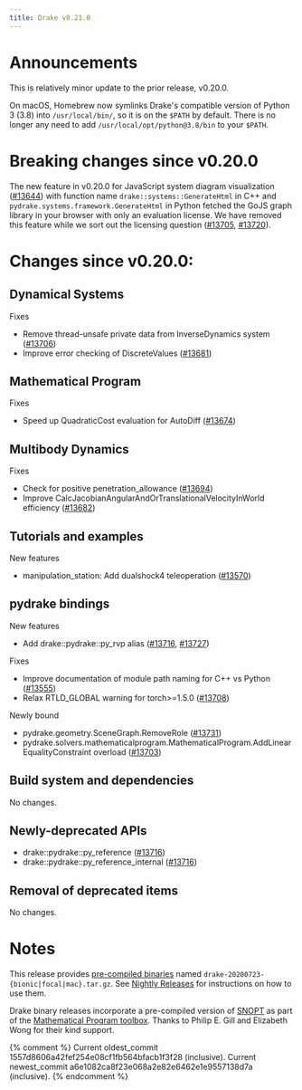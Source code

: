 ```yaml
---
title: Drake v0.21.0
---
```


# Announcements

This is relatively minor update to the prior release, v0.20.0.

On macOS, Homebrew now symlinks Drake's compatible version of Python 3 (3.8)
into ``/usr/local/bin/``, so it is on the ``$PATH`` by default.  There is no
longer any need to add ``/usr/local/opt/python@3.8/bin`` to your ``$PATH``.

# Breaking changes since v0.20.0

The new feature in v0.20.0 for JavaScript system diagram visualization
([#13644][_#13644]) with function name ``drake::systems::GenerateHtml`` in C++ and
``pydrake.systems.framework.GenerateHtml`` in Python fetched the GoJS graph
library in your browser with only an evaluation license.  We have removed this
feature while we sort out the licensing question ([#13705][_#13705], [#13720][_#13720]).

# Changes since v0.20.0:

## Dynamical Systems

Fixes

* Remove thread-unsafe private data from InverseDynamics system ([#13706][_#13706])
* Improve error checking of DiscreteValues ([#13681][_#13681])

## Mathematical Program

Fixes

* Speed up QuadraticCost evaluation for AutoDiff ([#13674][_#13674])

## Multibody Dynamics

Fixes

* Check for positive penetration_allowance ([#13694][_#13694])
* Improve CalcJacobianAngularAndOrTranslationalVelocityInWorld efficiency ([#13682][_#13682])

## Tutorials and examples

New features

* manipulation_station: Add dualshock4 teleoperation ([#13570][_#13570])

## pydrake bindings

New features

* Add drake::pydrake::py_rvp alias ([#13716][_#13716], [#13727][_#13727])

Fixes

* Improve documentation of module path naming for C++ vs Python ([#13555][_#13555])
* Relax RTLD_GLOBAL warning for torch>=1.5.0 ([#13708][_#13708])

Newly bound

* pydrake.geometry.SceneGraph.RemoveRole ([#13731][_#13731])
* pydrake.solvers.mathematicalprogram.MathematicalProgram.AddLinearEqualityConstraint overload ([#13703][_#13703])

## Build system and dependencies

No changes.

## Newly-deprecated APIs

* drake::pydrake::py_reference ([#13716][_#13716])
* drake::pydrake::py_reference_internal ([#13716][_#13716])

## Removal of deprecated items

No changes.

# Notes

This release provides
[pre-compiled binaries](https://github.com/RobotLocomotion/drake/releases/tag/v0.21.0)
named ``drake-20200723-{bionic|focal|mac}.tar.gz``. See
[Nightly Releases](/from_binary.html#nightly-releases) for instructions on how to use them.

Drake binary releases incorporate a pre-compiled version of
[SNOPT](https://ccom.ucsd.edu/~optimizers/solvers/snopt/) as part of the
[Mathematical Program toolbox](https://drake.mit.edu/doxygen_cxx/group__solvers.html).
Thanks to Philip E. Gill and Elizabeth Wong for their kind support.

[_#13555]: https://github.com/RobotLocomotion/drake/pull/13555
[_#13570]: https://github.com/RobotLocomotion/drake/pull/13570
[_#13644]: https://github.com/RobotLocomotion/drake/pull/13644
[_#13674]: https://github.com/RobotLocomotion/drake/pull/13674
[_#13681]: https://github.com/RobotLocomotion/drake/pull/13681
[_#13682]: https://github.com/RobotLocomotion/drake/pull/13682
[_#13694]: https://github.com/RobotLocomotion/drake/pull/13694
[_#13703]: https://github.com/RobotLocomotion/drake/pull/13703
[_#13705]: https://github.com/RobotLocomotion/drake/pull/13705
[_#13706]: https://github.com/RobotLocomotion/drake/pull/13706
[_#13708]: https://github.com/RobotLocomotion/drake/pull/13708
[_#13716]: https://github.com/RobotLocomotion/drake/pull/13716
[_#13720]: https://github.com/RobotLocomotion/drake/pull/13720
[_#13727]: https://github.com/RobotLocomotion/drake/pull/13727
[_#13731]: https://github.com/RobotLocomotion/drake/pull/13731

{% comment %}
Current oldest_commit 1557d8606a42fef254e08cf1fb564bfacb1f3f28 (inclusive).
Current newest_commit a6e1082ca8f23e068a2e82e6462e1e9557138d7a (inclusive).
{% endcomment %}
